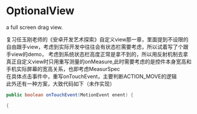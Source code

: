 # OptionalView
a full screen drag view.

复习任玉刚老师的《安卓开发艺术探索》自定义view那一章，里面提到不设限的自由跟手view，考虑到实际开发中往往会有状态栏需要考虑，所以试着写了个跟手view的demo，
考虑到系统状态栏高度正常是拿不到的，所以用反射机制去拿  
真正自定义view时只用重写测量的onMeasure,此时需要考虑的是控件本身宽高和手机实际屏幕的宽高关系，也即考虑MeasurSpec  
在具体点击事件中，重写onTouchEvent，主要判断ACTION_MOVE的逻辑  
此外还有一种方案，大致代码如下（未作实现）
```Java
public boolean onTouchEvent(MotionEvent enent) {

{

